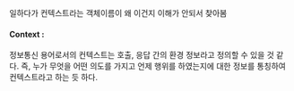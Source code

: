 일하다가 컨텍스트라는 객체이름이 왜 이건지 이해가 안되서 찾아봄

#### Context :

정보통신 용어로서의 컨텍스트는 호출, 응답 간의 환경 정보라고 정의할 수 있을 것 같다. 즉, 누가 무엇을 어떤 의도를 가지고 언제 행위를 하였는지에 대한 정보를 통칭하여 컨텍스트라고 하는 듯 하다.
